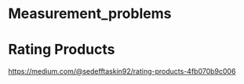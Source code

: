 # Measurement_problems
# Rating Products
https://medium.com/@sedefftaskin92/rating-products-4fb070b9c006
